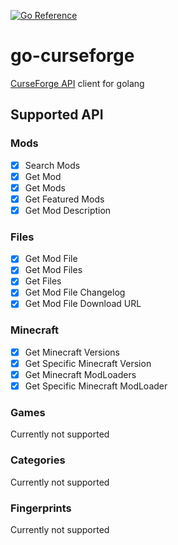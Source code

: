 [![Go Reference](https://pkg.go.dev/badge/github.com/ASjet/go-curseforge.svg)](https://pkg.go.dev/github.com/ASjet/go-curseforge)

# go-curseforge

[CurseForge API](https://docs.curseforge.com) client for golang

## Supported API

### Mods

- [x] Search Mods
- [x] Get Mod
- [x] Get Mods
- [x] Get Featured Mods
- [x] Get Mod Description

### Files

- [x] Get Mod File
- [x] Get Mod Files
- [x] Get Files
- [x] Get Mod File Changelog
- [x] Get Mod File Download URL

### Minecraft

- [x] Get Minecraft Versions
- [x] Get Specific Minecraft Version
- [x] Get Minecraft ModLoaders
- [x] Get Specific Minecraft ModLoader

### Games

Currently not supported

### Categories

Currently not supported

### Fingerprints

Currently not supported
